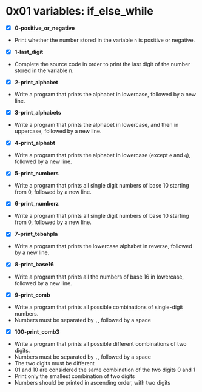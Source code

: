 # 0x01 variables: if_else_while

- [x] **0-positive_or_negative**
- Print whether the number stored in the variable `n` is positive or negative.

- [x] **1-last_digit**
- Complete the source code in order to print the last digit of the number stored in the variable n.

- [x] **2-print_alphabet**
- Write a program that prints the alphabet in lowercase, followed by a new line.

- [x] **3-print_alphabets**
- Write a program that prints the alphabet in lowercase, and then in uppercase, followed by a new line.

- [x] **4-print_alphabt**
- Write a program that prints the alphabet in lowercase (except `e` and `q`), followed by a new line.

- [x] **5-print_numbers**
- Write a program that prints all single digit numbers of base 10 starting from 0, followed by a new line.

- [x] **6-print_numberz**
- Write a program that prints all single digit numbers of base 10 starting from 0, followed by a new line.

- [x] **7-print_tebahpla**
- Write a program that prints the lowercase alphabet in reverse, followed by a new line.

- [x] **8-print_base16**
- Write a program that prints all the numbers of base 16 in lowercase, followed by a new line.

- [x] **9-print_comb**
- Write a program that prints all possible combinations of single-digit numbers.
- Numbers must be separated by `,`, followed by a space

- [x] **100-print_comb3**
- Write a program that prints all possible different combinations of two digits.
- Numbers must be separated by `,`, followed by a space
- The two digits must be different
- 01 and 10 are considered the same combination of the two digits 0 and 1
- Print only the smallest combination of two digits
- Numbers should be printed in ascending order, with two digits
